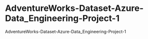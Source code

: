 # AdventureWorks-Dataset-Azure-Data_Engineering-Project-1
AdventureWorks-Dataset-Azure-Data_Engineering-Project-1
